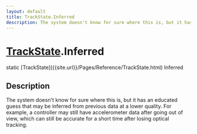 ```yaml
---
layout: default
title: TrackState.Inferred
description: The system doesn't know for sure where this is, but it has an educated guess that may be inferred from previous data at a lower quality. For example, a controller may still have accelerometer data after going out of view, which can still be accurate for a short time after losing optical tracking.
---
```

# [TrackState]({{site.url}}/Pages/Reference/TrackState.html).Inferred

<div class='signature' markdown='1'>
static [TrackState]({{site.url}}/Pages/Reference/TrackState.html) Inferred
</div>

## Description
The system doesn't know for sure where this is, but it
has an educated guess that may be inferred from previous data at
a lower quality. For example, a controller may still have
accelerometer data after going out of view, which can still be
accurate for a short time after losing optical tracking.


